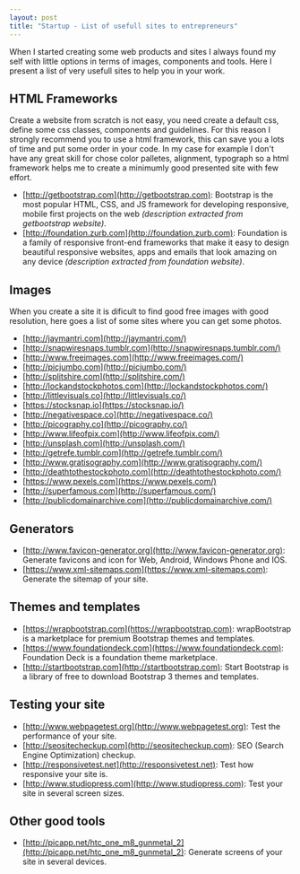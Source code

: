 ```yaml
---
layout: post
title: "Startup - List of usefull sites to entrepreneurs"
---
```

When I started creating some web products and sites I always found my self with little options in terms of images, components and tools. Here I present a list of very usefull sites to help you in your work.

## HTML Frameworks
Create a website from scratch is not easy, you need create a default css, define some css classes, components and guidelines. For this reason I strongly recommend you to use a html framework, this can save you a lots of time and put some order in your code.
In my case for example I don't have any great skill for chose color palletes, alignment, typograph so a html framework helps me to create a minimumly good presented site with few effort.

  - [http://getbootstrap.com](http://getbootstrap.com): Bootstrap is the most popular HTML, CSS, and JS framework for developing responsive, mobile first projects on the web *(description extracted from getbootstrap website)*.
  - [http://foundation.zurb.com](http://foundation.zurb.com): Foundation is a family of responsive front-end frameworks that make it easy to design beautiful responsive websites, apps and emails that look amazing on any device *(description extracted from foundation website)*.

## Images

When you create a site it is dificult to find good free images with good resolution, here goes a list of some sites where you can get some photos.

  - [http://jaymantri.com](http://jaymantri.com/)
  - [http://snapwiresnaps.tumblr.com](http://snapwiresnaps.tumblr.com/)
  - [http://www.freeimages.com](http://www.freeimages.com/)
  - [http://picjumbo.com](http://picjumbo.com/)
  - [http://splitshire.com](http://splitshire.com/)
  - [http://lockandstockphotos.com](http://lockandstockphotos.com/)
  - [http://littlevisuals.co](http://littlevisuals.co/)
  - [https://stocksnap.io](https://stocksnap.io/)
  - [http://negativespace.co](http://negativespace.co/)
  - [http://picography.co](http://picography.co/)
  - [http://www.lifeofpix.com](http://www.lifeofpix.com/)
  - [http://unsplash.com](http://unsplash.com/)
  - [http://getrefe.tumblr.com](http://getrefe.tumblr.com/)
  - [http://www.gratisography.com](http://www.gratisography.com/)
  - [http://deathtothestockphoto.com](http://deathtothestockphoto.com/)
  - [https://www.pexels.com](https://www.pexels.com/)
  - [http://superfamous.com](http://superfamous.com/)
  - [http://publicdomainarchive.com](http://publicdomainarchive.com/)

## Generators
  - [http://www.favicon-generator.org](http://www.favicon-generator.org): Generate favicons and icon for Web, Android, Windows Phone and IOS.
  - [https://www.xml-sitemaps.com](https://www.xml-sitemaps.com): Generate the sitemap of your site.

## Themes and templates

  - [https://wrapbootstrap.com](https://wrapbootstrap.com): wrapBootstrap is a marketplace for premium Bootstrap themes and templates.
  - [https://www.foundationdeck.com](https://www.foundationdeck.com): Foundation Deck is a foundation theme marketplace.
  - [http://startbootstrap.com](http://startbootstrap.com): Start Bootstrap is a library of free to download Bootstrap 3 themes and templates.

## Testing your site
  - [http://www.webpagetest.org](http://www.webpagetest.org): Test the performance of your site.
  - [http://seositecheckup.com](http://seositecheckup.com): SEO (Search Engine Optimization) checkup.
  - [http://responsivetest.net](http://responsivetest.net): Test how responsive your site is.
  - [http://www.studiopress.com](http://www.studiopress.com): Test your site in several screen sizes.

## Other good tools
  - [http://picapp.net/htc_one_m8_gunmetal_2](http://picapp.net/htc_one_m8_gunmetal_2): Generate screens of your site in several devices.
